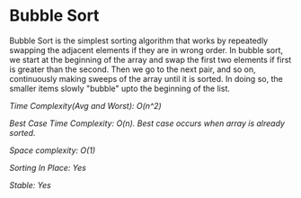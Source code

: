 #  Bubble Sort

Bubble Sort is the simplest sorting algorithm that works by repeatedly swapping the adjacent elements if they are in wrong order.
In bubble sort, we start at the beginning of the array and swap the first two elements if first is greater than the second. Then we go to the next pair, and so on, continuously making sweeps of the array until it is sorted. In doing so, the smaller items slowly "bubble" upto the beginning of the list.

_Time Complexity(Avg and Worst): O(n^2)_

_Best Case Time Complexity: O(n). Best case occurs when array is already sorted._

_Space complexity: O(1)_

_Sorting In Place: Yes_

_Stable: Yes_